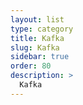 ```yaml
---
layout: list
type: category
title: Kafka
slug: Kafka
sidebar: true
order: 80
description: >
  Kafka
---
```

